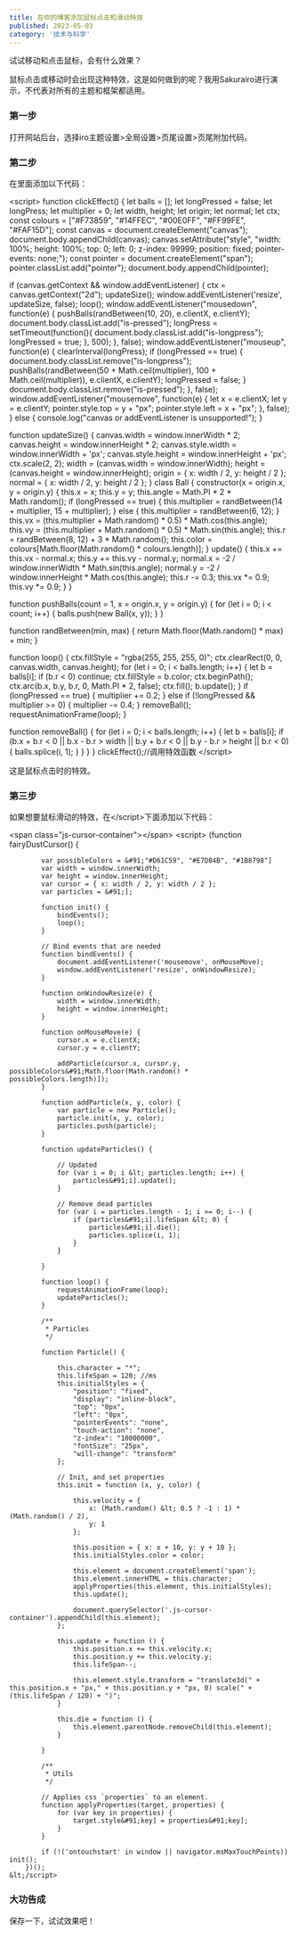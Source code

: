 ```yaml
---
title: 在你的博客添加鼠标点击和滑动特效
published: 2023-05-03
category: '技术与科学'
---
```


试试移动和点击鼠标，会有什么效果？

鼠标点击或移动时会出现这种特效，这是如何做到的呢？我用Sakurairo进行演示，不代表对所有的主题和框架都适用。

### 第一步

打开网站后台，选择iro主题设置>全局设置>页尾设置>页尾附加代码。

### 第二步

在里面添加以下代码：

&lt;script>
function clickEffect() {
  let balls = &#91;];
  let longPressed = false;
  let longPress;
  let multiplier = 0;
  let width, height;
  let origin;
  let normal;
  let ctx;
  const colours = &#91;"#F73859", "#14FFEC", "#00E0FF", "#FF99FE", "#FAF15D"];
  const canvas = document.createElement("canvas");
  document.body.appendChild(canvas);
  canvas.setAttribute("style", "width: 100%; height: 100%; top: 0; left: 0; z-index: 99999; position: fixed; pointer-events: none;");
  const pointer = document.createElement("span");
  pointer.classList.add("pointer");
  document.body.appendChild(pointer);
 
  if (canvas.getContext &amp;&amp; window.addEventListener) {
    ctx = canvas.getContext("2d");
    updateSize();
    window.addEventListener('resize', updateSize, false);
    loop();
    window.addEventListener("mousedown", function(e) {
      pushBalls(randBetween(10, 20), e.clientX, e.clientY);
      document.body.classList.add("is-pressed");
      longPress = setTimeout(function(){
        document.body.classList.add("is-longpress");
        longPressed = true;
      }, 500);
    }, false);
    window.addEventListener("mouseup", function(e) {
      clearInterval(longPress);
      if (longPressed == true) {
        document.body.classList.remove("is-longpress");
        pushBalls(randBetween(50 + Math.ceil(multiplier), 100 + Math.ceil(multiplier)), e.clientX, e.clientY);
        longPressed = false;
      }
      document.body.classList.remove("is-pressed");
    }, false);
    window.addEventListener("mousemove", function(e) {
      let x = e.clientX;
      let y = e.clientY;
      pointer.style.top = y + "px";
      pointer.style.left = x + "px";
    }, false);
  } else {
    console.log("canvas or addEventListener is unsupported!");
  }

  function updateSize() {
    canvas.width = window.innerWidth * 2;
    canvas.height = window.innerHeight * 2;
    canvas.style.width = window.innerWidth + 'px';
    canvas.style.height = window.innerHeight + 'px';
    ctx.scale(2, 2);
    width = (canvas.width = window.innerWidth);
    height = (canvas.height = window.innerHeight);
    origin = {
      x: width / 2,
      y: height / 2
    };
    normal = {
      x: width / 2,
      y: height / 2
    };
  }
  class Ball {
    constructor(x = origin.x, y = origin.y) {
      this.x = x;
      this.y = y;
      this.angle = Math.PI * 2 * Math.random();
      if (longPressed == true) {
        this.multiplier = randBetween(14 + multiplier, 15 + multiplier);
      } else {
        this.multiplier = randBetween(6, 12);
      }
      this.vx = (this.multiplier + Math.random() * 0.5) * Math.cos(this.angle);
      this.vy = (this.multiplier + Math.random() * 0.5) * Math.sin(this.angle);
      this.r = randBetween(8, 12) + 3 * Math.random();
      this.color = colours&#91;Math.floor(Math.random() * colours.length)];
    }
    update() {
      this.x += this.vx - normal.x;
      this.y += this.vy - normal.y;
      normal.x = -2 / window.innerWidth * Math.sin(this.angle);
      normal.y = -2 / window.innerHeight * Math.cos(this.angle);
      this.r -= 0.3;
      this.vx *= 0.9;
      this.vy *= 0.9;
    }
  }
 
  function pushBalls(count = 1, x = origin.x, y = origin.y) {
    for (let i = 0; i &lt; count; i++) {
      balls.push(new Ball(x, y));
    }
  }
 
  function randBetween(min, max) {
    return Math.floor(Math.random() * max) + min;
  }
 
  function loop() {
    ctx.fillStyle = "rgba(255, 255, 255, 0)";
    ctx.clearRect(0, 0, canvas.width, canvas.height);
    for (let i = 0; i &lt; balls.length; i++) {
      let b = balls&#91;i];
      if (b.r &lt; 0) continue;
      ctx.fillStyle = b.color;
      ctx.beginPath();
      ctx.arc(b.x, b.y, b.r, 0, Math.PI * 2, false);
      ctx.fill();
      b.update();
    }
    if (longPressed == true) {
      multiplier += 0.2;
    } else if (!longPressed &amp;&amp; multiplier >= 0) {
      multiplier -= 0.4;
    }
    removeBall();
    requestAnimationFrame(loop);
  }
 
  function removeBall() {
    for (let i = 0; i &lt; balls.length; i++) {
      let b = balls&#91;i];
      if (b.x + b.r &lt; 0 || b.x - b.r > width || b.y + b.r &lt; 0 || b.y - b.r > height || b.r &lt; 0) {
        balls.splice(i, 1);
      }
    }
  }
}
clickEffect();//调用特效函数
&lt;/script>

这是鼠标点击时的特效。

### 第三步

如果想要鼠标滑动的特效，在&lt;/script>下面添加以下代码：

&lt;span class="js-cursor-container">&lt;/span>
&lt;script>
(function fairyDustCursor() {
 
            var possibleColors = &#91;"#D61C59", "#E7D84B", "#1B8798"]
            var width = window.innerWidth;
            var height = window.innerHeight;
            var cursor = { x: width / 2, y: width / 2 };
            var particles = &#91;];
 
            function init() {
                bindEvents();
                loop();
            }
 
            // Bind events that are needed
            function bindEvents() {
                document.addEventListener('mousemove', onMouseMove);
                window.addEventListener('resize', onWindowResize);
            }
 
            function onWindowResize(e) {
                width = window.innerWidth;
                height = window.innerHeight;
            }
 
            function onMouseMove(e) {
                cursor.x = e.clientX;
                cursor.y = e.clientY;
 
                addParticle(cursor.x, cursor.y, possibleColors&#91;Math.floor(Math.random() * possibleColors.length)]);
            }
 
            function addParticle(x, y, color) {
                var particle = new Particle();
                particle.init(x, y, color);
                particles.push(particle);
            }
 
            function updateParticles() {
 
                // Updated
                for (var i = 0; i &lt; particles.length; i++) {
                    particles&#91;i].update();
                }
 
                // Remove dead particles
                for (var i = particles.length - 1; i >= 0; i--) {
                    if (particles&#91;i].lifeSpan &lt; 0) {
                        particles&#91;i].die();
                        particles.splice(i, 1);
                    }
                }
 
            }
 
            function loop() {
                requestAnimationFrame(loop);
                updateParticles();
            }
 
            /**
             * Particles
             */
 
            function Particle() {
 
                this.character = "*";
                this.lifeSpan = 120; //ms
                this.initialStyles = {
                    "position": "fixed",
                    "display": "inline-block",
                    "top": "0px",
                    "left": "0px",
                    "pointerEvents": "none",
                    "touch-action": "none",
                    "z-index": "10000000",
                    "fontSize": "25px",
                    "will-change": "transform"
                };
 
                // Init, and set properties
                this.init = function (x, y, color) {
 
                    this.velocity = {
                        x: (Math.random() &lt; 0.5 ? -1 : 1) * (Math.random() / 2),
                        y: 1
                    };
 
                    this.position = { x: x + 10, y: y + 10 };
                    this.initialStyles.color = color;
 
                    this.element = document.createElement('span');
                    this.element.innerHTML = this.character;
                    applyProperties(this.element, this.initialStyles);
                    this.update();
 
                    document.querySelector('.js-cursor-container').appendChild(this.element);
                };
 
                this.update = function () {
                    this.position.x += this.velocity.x;
                    this.position.y += this.velocity.y;
                    this.lifeSpan--;
 
                    this.element.style.transform = "translate3d(" + this.position.x + "px," + this.position.y + "px, 0) scale(" + (this.lifeSpan / 120) + ")";
                }
 
                this.die = function () {
                    this.element.parentNode.removeChild(this.element);
                }
 
            }
 
            /**
             * Utils
             */
 
            // Applies css `properties` to an element.
            function applyProperties(target, properties) {
                for (var key in properties) {
                    target.style&#91;key] = properties&#91;key];
                }
            }
 
            if (!('ontouchstart' in window || navigator.msMaxTouchPoints)) init();
        })();    
    &lt;/script>

### 大功告成

保存一下，试试效果吧！